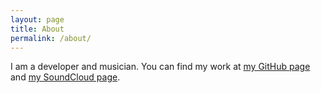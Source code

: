 ```yaml
---
layout: page
title: About
permalink: /about/
---
```


I am a developer and musician. You can find my work at [my GitHub page](https://github.com/awd123) and [my SoundCloud page](https://soundcloud.com/awd-g-l-i-t-c-h).
